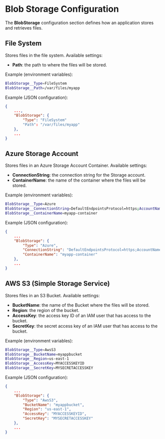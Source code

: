 ﻿# Blob Storage Configuration

The **BlobStorage** configuration section defines how an application stores and retrieves files.

## File System

Stores files in the file system. Available settings:

* **Path**: the path to where the files will be stored.

Example (environment variables):

```bash
BlobStorage__Type=FileSystem
BlobStorage__Path=/var/files/myapp
```

Example (JSON configuration):

```json
{
	...,
	"BlobStorage": {
		"Type": "FileSystem"
		"Path": "/var/files/myapp"
	},
	...
}
```

## Azure Storage Account

Stores files in an Azure Storage Account Container. Available settings:

* **ConnectionString**: the connection string for the Storage account.
* **ContainerName**: the name of the container where the files will be stored.

Example (environment variables):

```bash
BlobStorage__Type=Azure
BlobStorage__ConnectionString=DefaultEndpointsProtocol=https;AccountName=myaccountname;AccountKey=myaccountkey;EndpointSuffix=core.windows.net
BlobStorage__ContainerName=myapp-container
```

Example (JSON configuration):

```json
{
	...
	"BlobStorage": {
		"Type": "Azure",
		"ConnectionString": "DefaultEndpointsProtocol=https;AccountName=myaccountname;AccountKey=myaccountkey;EndpointSuffix=core.windows.net",
		"ContainerName": "myapp-container"
	},
	...
}
```

## AWS S3 (Simple Storage Service)

Stores files in an S3 Bucket. Available settings:

* **BucketName**: the name of the Bucket where the files will be stored.
* **Region**: the region of the bucket.
* **AccessKey**: the access key ID of an IAM user that has access to the bucket. 
* **SecretKey**: the secret access key of an IAM user that has access to the bucket. 

Example (environment variables):

```bash
BlobStorage__Type=AwsS3
BlobStorage__BucketName=myappbucket
BlobStorage__Region=us-east-1
BlobStorage__AccessKey=MYACCESSKEYID
BlobStorage__SecretKey=MYSECRETACCESSKEY
```

Example (JSON configuration):

```json
{
	...
	"BlobStorage": {
		"Type": "AwsS3",
		"BucketName": "myappbucket",
		"Region": "us-east-1",
		"AccessKey": "MYACCESSKEYID",
		"SecretKey": "MYSECRETACCESSKEY"
	},
	...
}
```

